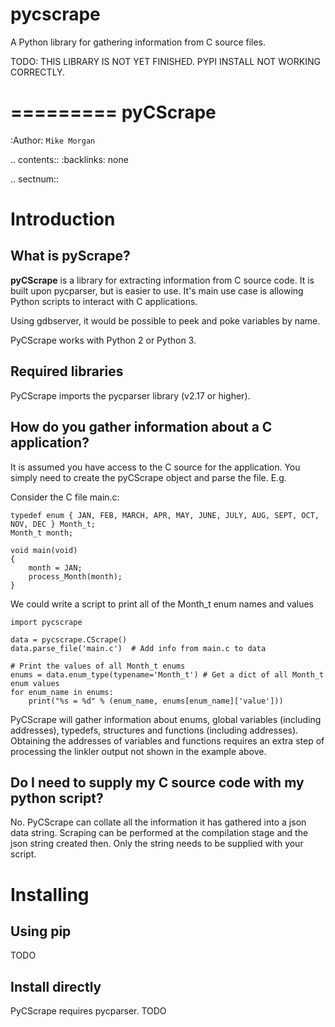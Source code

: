 # pycscrape
A Python library for gathering information from C source files.


TODO: THIS LIBRARY IS NOT YET FINISHED. PYPI INSTALL NOT WORKING CORRECTLY.


=========
pyCScrape
=========

:Author: `Mike Morgan`


.. contents::
    :backlinks: none

.. sectnum::


Introduction
============

What is pyScrape?
-----------------

**pyCScrape** is a library for extracting information from C source code. It is built upon pycparser,
but is easier to use.  It's main use case is allowing Python scripts to interact with C applications.

Using gdbserver, it would be possible to peek and poke variables by name.

PyCScrape works with Python 2 or Python 3.


Required libraries
------------------
PyCScrape imports the pycparser library (v2.17 or higher).


How do you gather information about a C application?
----------------------------------------------------

It is assumed you have access to the C source for the application. You simply need to create the pyCScrape 
object and parse the file. E.g.

Consider the C file  main.c:
    
    typedef enum { JAN, FEB, MARCH, APR, MAY, JUNE, JULY, AUG, SEPT, OCT, NOV, DEC } Month_t;
    Month_t month;

    void main(void)
    {
        month = JAN;
        process_Month(month);
    }
 
We could write a script to print all of the Month_t enum names and values

    import pycscrape

    data = pycscrape.CScrape()
    data.parse_file('main.c')  # Add info from main.c to data

    # Print the values of all Month_t enums
    enums = data.enum_type(typename='Month_t') # Get a dict of all Month_t enum values
    for enum_name in enums:
        print("%s = %d" % (enum_name, enums[enum_name]['value']))

PyCScrape will gather information about enums, global variables (including addresses), typedefs, 
structures and functions (including addresses).  Obtaining the addresses of variables and functions 
requires an extra step of processing the linkler output not shown in the example above.


Do I need to supply my C source code with my python script?
-----------------------------------------------------------
No. PyCScrape can collate all the information it has gathered into a json data string. Scraping can
be performed at the compilation stage and the json string created then.  Only the string needs to be
supplied with your script.


Installing
==========

Using pip
---------
TODO

Install directly
----------------
PyCScrape requires pycparser.  TODO


